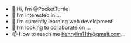 - 👋 Hi, I’m @PocketTurtle
- 👀 I’m interested in ...
- 🌱 I’m currently learning web development!
- 💞️ I’m looking to collaborate on ...
- 📫 How to reach me henrylim11th@gmail.com...

<!---
PocketTurtle/PocketTurtle is a ✨ special ✨ repository because its `README.md` (this file) appears on your GitHub profile.
You can click the Preview link to take a look at your changes.
--->
